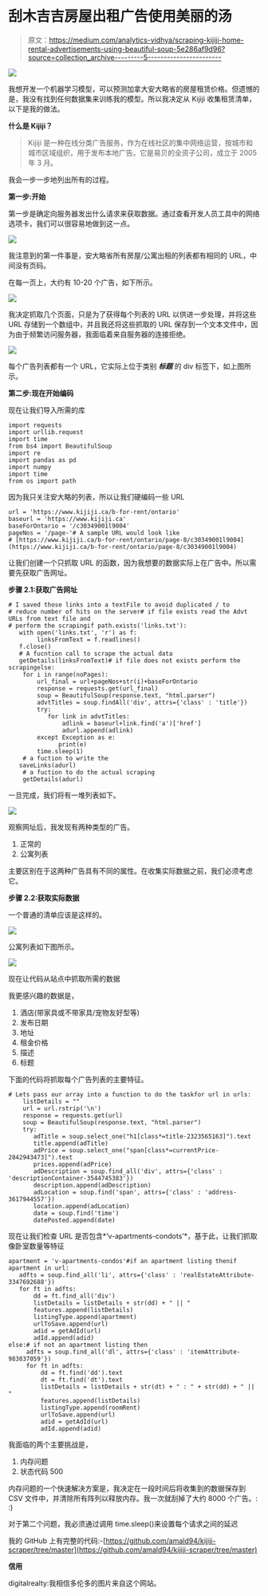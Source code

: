 # 刮木吉吉房屋出租广告使用美丽的汤

> 原文：<https://medium.com/analytics-vidhya/scraping-kijiji-home-rental-advertisements-using-beautiful-soup-5e286af9d96?source=collection_archive---------5----------------------->

![](img/0da7c11b6d49afcb1f360558ed69182a.png)

我想开发一个机器学习模型，可以预测加拿大安大略省的房屋租赁价格。但遗憾的是，我没有找到任何数据集来训练我的模型。所以我决定从 Kijiji 收集租赁清单，以下是我的做法。

**什么是 Kijiji？**

> Kijiji 是一种在线分类广告服务，作为在线社区的集中网络运营，按城市和城市区域组织，用于发布本地广告。它是易贝的全资子公司，成立于 2005 年 3 月。

我会一步一步地列出所有的过程。

**第一步:开始**

第一步是确定向服务器发出什么请求来获取数据。通过查看开发人员工具中的网络选项卡，我们可以很容易地做到这一点。

![](img/5e66e7fd365e77326ffcda97bd77f36a.png)

我注意到的第一件事是，安大略省所有房屋/公寓出租的列表都有相同的 URL，中间没有页码。

在每一页上，大约有 10-20 个广告，如下所示。

![](img/c4b2e68fc8d82bc6336c51d0438931b5.png)

我决定抓取几个页面，只是为了获得每个列表的 URL 以供进一步处理，并将这些 URL 存储到一个数组中，并且我还将这些抓取的 URL 保存到一个文本文件中，因为由于频繁访问服务器，我面临着来自服务器的连接拒绝。

![](img/64624287e4cd02187d6f4076e3f32764.png)

每个广告列表都有一个 URL，它实际上位于类别 ***标题*** 的 div 标签下，如上图所示。

**第二步:现在开始编码**

现在让我们导入所需的库

```
import requests
import urllib.request
import time
from bs4 import BeautifulSoup
import re
import pandas as pd
import numpy
import time
from os import path
```

因为我只关注安大略的列表，所以让我们硬编码一些 URL

```
url = 'https://www.kijiji.ca/b-for-rent/ontario'
baseurl = 'https://www.kijiji.ca'
baseForOntario = '/c30349001l9004'
pageNos = '/page-'# A sample URL would look like 
# [https://www.kijiji.ca/b-for-rent/ontario/page-8/c30349001l9004](https://www.kijiji.ca/b-for-rent/ontario/page-8/c30349001l9004)
```

让我们创建一个只抓取 URL 的函数，因为我想要的数据实际上在广告中。所以需要先获取广告网址。

**步骤 2.1:获取广告网址**

```
# I saved those links into a textFile to avoid duplicated / to 
# reduce number of hits on the server# if file exists read the Advt URLs from text file and 
# perform the scrapingif path.exists('links.txt'):
   with open('links.txt', 'r') as f:
        linksFromText = f.readlines()
   f.close()
   # A fucntion call to scrape the actual data
   getDetails(linksFromText)# if file does not exists perform the scrapingelse:
    for i in range(noPages):
        url_final = url+pageNos+str(i)+baseForOntario
        response = requests.get(url_final)
        soup = BeautifulSoup(response.text, "html.parser")
        advtTitles = soup.findAll('div', attrs={'class' : 'title'})
        try:
           for link in advtTitles:
               adlink = baseurl+link.find('a')['href']
               adurl.append(adlink)
        except Exception as e:
              print(e)
        time.sleep(1)
    # a fuction to write the 
   saveLinks(adurl)
    # a fuction to do the actual scraping
    getDetails(adurl)
```

一旦完成，我们将有一堆列表如下。

![](img/5381fc024d3434e2cffc255980a750ca.png)

观察网址后，我发现有两种类型的广告。

1.  正常的
2.  公寓列表

主要区别在于这两种广告具有不同的属性。在收集实际数据之前，我们必须考虑它。

**步骤 2.2:获取实际数据**

一个普通的清单应该是这样的。

![](img/084530b7b976bc631059e2571619bbb9.png)

公寓列表如下图所示。

![](img/23ac255423c890019161e03dbc3bf472.png)

现在让代码从站点中抓取所需的数据

我更感兴趣的数据是，

1.  酒店(带家具或不带家具/宠物友好型等)
2.  发布日期
3.  地址
4.  租金价格
5.  描述
6.  标题

下面的代码将抓取每个广告列表的主要特征。

```
# Lets pass our array into a function to do the taskfor url in urls:
    listDetails = ""
    url = url.rstrip('\n')
    response = requests.get(url)
    soup = BeautifulSoup(response.text, "html.parser")
    try:
       adTitle = soup.select_one("h1[class*=title-2323565163]").text
       title.append(adTitle)
       adPrice = soup.select_one("span[class*=currentPrice-2842943473]").text
       prices.append(adPrice)
       adDescription = soup.find_all('div', attrs={'class' : 'descriptionContainer-3544745383'})
       description.append(adDescription)
       adLocation = soup.find('span', attrs={'class' : 'address-3617944557'})
       location.append(adLocation)
       date = soup.find('time')
       datePosted.append(date)
```

现在让我们检查 URL 是否包含*‘v-apartments-condots’*，基于此，让我们抓取像卧室数量等特征

```
apartment = 'v-apartments-condos'#if an apartment listing thenif apartment in url:
   adfts = soup.find_all('li', attrs={'class' : 'realEstateAttribute-3347692688'})
   for ft in adfts:
       dd = ft.find_all('div')
       listDetails = listDetails + str(dd) + " || "
       features.append(listDetails)
       listingType.append(apartment)
       urlToSave.append(url)
       adid = getAdId(url)
       adId.append(adid)
else:# if not an apartment listing then
     adfts = soup.find_all('dl', attrs={'class' : 'itemAttribute-983037059'})
     for ft in adfts:
         dd = ft.find('dd').text
         dt = ft.find('dt').text
         listDetails = listDetails + str(dt) + " : " + str(dd) + " || "
         features.append(listDetails)
         listingType.append(roomRent)
         urlToSave.append(url)
         adid = getAdId(url)
         adId.append(adid)
```

我面临的两个主要挑战是，

1.  内存问题
2.  状态代码 500

内存问题的一个快速解决方案是，我决定在一段时间后将收集到的数据保存到 CSV 文件中，并清除所有阵列以释放内存。我一次就刮掉了大约 8000 个广告。: :)

对于第二个问题，我必须通过调用 time.sleep()来设置每个请求之间的延迟

我的 GitHub 上有完整的代码:-[https://github.com/amald94/kijiji-scraper/tree/master](https://github.com/amald94/kijiji-scraper/tree/master)

**信用**

digitalrealty:我相信多伦多的图片来自这个网站。
